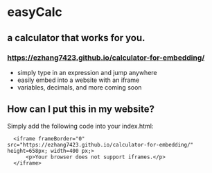 # easyCalc
## a calculator that works for you.
### https://ezhang7423.github.io/calculator-for-embedding/ 

* simply type in an expression and jump anywhere 
* easily embed into a website with an iframe
* variables, decimals, and more coming soon


## How can I put this in my website? 
Simply add the following code into your index.html:
  ```
    <iframe frameBorder="0" src="https://ezhang7423.github.io/calculator-for-embedding/" height=658px; width=400 px;>
        <p>Your browser does not support iframes.</p>
    </iframe>
```
